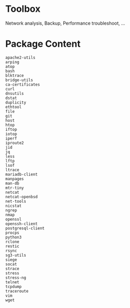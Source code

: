 # Toolbox

Network analysis, Backup, Performance troubleshoot, ... 

# Package Content

    apache2-utils 
    arping 
    atop 
    bash 
    blktrace 
    bridge-utils 
    ca-certificates 
    curl 
    dnsutils 
    dstat 
    duplicity 
    ethtool 
    file 
    git 
    host 
    htop 
    iftop 
    iotop 
    iperf 
    iproute2 
    jid 
    jq 
    less 
    lftp 
    lsof 
    ltrace 
    mariadb-client 
    manpages 
    man-db 
    mtr-tiny 
    netcat 
    netcat-openbsd
    net-tools 
    nicstat 
    ngrep 
    nmap 
    openssl 
    openssh-client 
    postgresql-client 
    procps 
    python3 
    rclone 
    restic 
    rsync 
    sg3-utils 
    siege 
    socat 
    strace 
    stress 
    stress-ng 
    telnet 
    tcpdump 
    traceroute 
    vim 
    wget 
